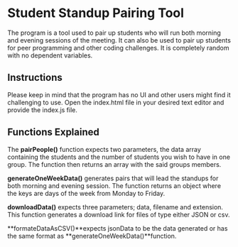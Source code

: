 # Student Standup Pairing Tool

The program is a tool used to pair up students who will run both morning and evening sessions of the meeting. It can also be used to pair up students for peer programming and other coding challenges. It is completely random with no dependent variables.

## Instructions

Please keep in mind that the program has no UI and other users might find it challenging to use. Open the index.html file in your desired text editor and provide the index.js file.

## Functions Explained

The **pairPeople()** function expects two parameters, the data array containing the students and the number of students you wish to have in one group. The function then returns an array with the said groups members.

**generateOneWeekData()** generates pairs that will lead the standups for both morning and evening session. The function returns an object where the keys are days of the week from Monday to Friday.

**downloadData()** expects three parameters; data, filename and extension. This function generates a download link for files of type either JSON or csv.

**formateDataAsCSV()**expects jsonData to be the data generated or has the same format as **generateOneWeekData()**function.
